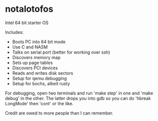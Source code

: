 # notalotofos
Intel 64 bit starter OS

Includes:
* Boots PC into 64 bit mode
* Use C and NASM
* Talks on serial port (better for working over ssh)
* Discovers memory map 
* Sets up page tables
* Discovers PCI devices
* Reads and writes disk sectors
* Setup for qemu debugging
* Setup for bochs, albeit rusty

For debugging, open two terminals and run 'make step' in one and 'make debug' in the other. The latter drops you into gdb so you can do 'hbreak LongMode' then 'cont' or the like.

Credit are owed to more people than I can remember.
